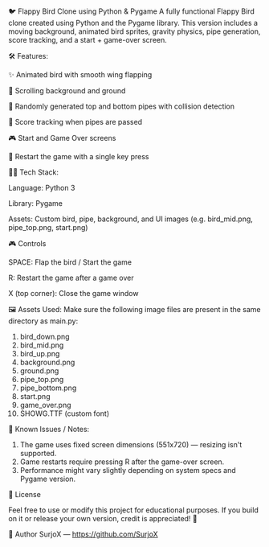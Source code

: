 🐦 Flappy Bird Clone using Python & Pygame
A fully functional Flappy Bird clone created using Python and the Pygame library. This version includes a moving background, animated bird sprites, gravity physics, pipe generation, score tracking, and a start + game-over screen.


🛠 Features:

✨ Animated bird with smooth wing flapping

🌆 Scrolling background and ground

🚧 Randomly generated top and bottom pipes with collision detection

🧠 Score tracking when pipes are passed

🎮 Start and Game Over screens

🔁 Restart the game with a single key press


🧑‍💻 Tech Stack:

Language: Python 3

Library: Pygame

Assets: Custom bird, pipe, background, and UI images (e.g. bird_mid.png, pipe_top.png, start.png)


🎮 Controls

SPACE: Flap the bird / Start the game

R: Restart the game after a game over

X (top corner): Close the game window


🖼️ Assets Used: 
Make sure the following image files are present in the same directory as main.py:

1. bird_down.png
2. bird_mid.png
3. bird_up.png
4. background.png
5. ground.png
6. pipe_top.png
7. pipe_bottom.png
8. start.png
9. game_over.png
10. SHOWG.TTF (custom font)

📌 Known Issues / Notes:
1. The game uses fixed screen dimensions (551x720) — resizing isn't supported.
2. Game restarts require pressing R after the game-over screen.
3. Performance might vary slightly depending on system specs and Pygame version.

📜 License

Feel free to use or modify this project for educational purposes. If you build on it or release your own version, credit is appreciated! 💛

👤 Author
SurjoX — https://github.com/SurjoX
